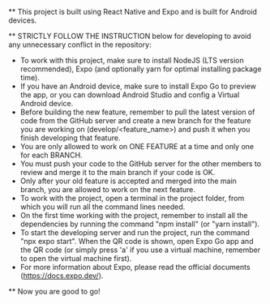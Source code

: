 ** This project is built using React Native and Expo and is built for Android devices.

** STRICTLY FOLLOW THE INSTRUCTION below for developing to avoid any unnecessary conflict in the repository:
  - To work with this project, make sure to install NodeJS (LTS version recommended), Expo (and optionally yarn for optimal installing package time).
  - If you have an Android device, make sure to install Expo Go to preview the app, or you can download Android Studio and config a Virtual Android device.
  - Before building the new feature, remember to pull the latest version of code from the GitHub server and create a new branch for the feature you are working on (develop/<feature_name>) and push it when you finish developing that feature.
  - You are only allowed to work on ONE FEATURE at a time and only one for each BRANCH. 
  - You must push your code to the GitHub server for the other members to review and merge it to the main branch if your code is OK.
  - Only after your old feature is accepted and merged into the main branch, you are allowed to work on the next feature.
  - To work with the project, open a terminal in the project folder, from which you will run all the command lines needed.
  - On the first time working with the project, remember to install all the dependencies by running the command "npm install" (or "yarn install").
  - To start the developing server and run the project, run the command "npx expo start". When the QR code is shown, open Expo Go app and the QR code (or simply press 'a' if you use a virtual machine, remember to open the virtual machine first).
  - For more information about Expo, please read the official documents (https://docs.expo.dev/).

** Now you are good to go!
